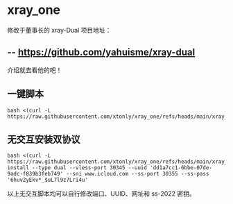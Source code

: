 # xray_one
修改于董事长的 xray-Dual
项目地址：

--
https://github.com/yahuisme/xray-dual
--

介绍就去看他的吧！



## 一键脚本
```
bash <(curl -L https://raw.githubusercontent.com/xtonly/xray_one/refs/heads/main/xray_one.sh)
```

## 无交互安装双协议
```
bash <(curl -L https://raw.githubusercontent.com/xtonly/xray_one/refs/heads/main/xray_one.sh) install --type dual --vless-port 30345 --uuid 'dd1a7cc1-6bbe-07de-9adc-f839b3feb749' --sni www.icloud.com --ss-port 30355 --ss-pass '6huv2yEkv*_$uL7l9z7Lri4u'
```

以上无交互脚本均可以自行修改端口、UUID、网址和 ss-2022 密钥。
